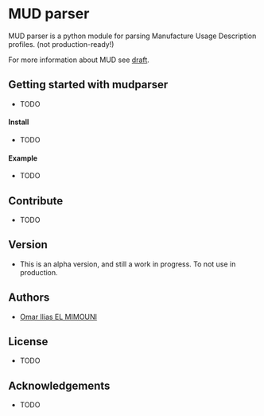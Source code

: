 # MUD parser

MUD parser is a python module for parsing Manufacture Usage Description profiles. (not production-ready!)

For more information about MUD see [draft](https://datatracker.ietf.org/doc/draft-ietf-opsawg-mud/).
 
## Getting started with mudparser
- TODO

#### Install
- TODO

#### Example
- TODO

## Contribute
- TODO

## Version
- This is an alpha version, and still a work in progress. To not use in production.

## Authors
- [Omar Ilias EL MIMOUNI](omarilias.elmimouni@nist.gov)

## License
- TODO

## Acknowledgements
- TODO



